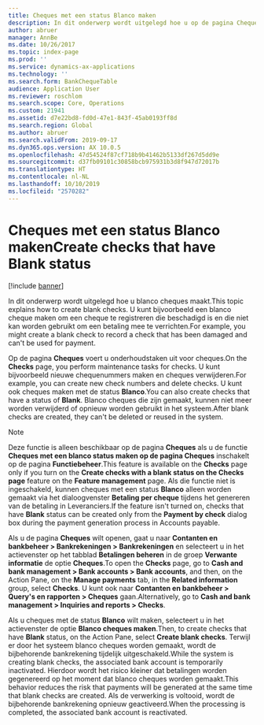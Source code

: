 ```yaml
---
title: Cheques met een status Blanco maken
description: In dit onderwerp wordt uitgelegd hoe u op de pagina Cheques een blanco cheque maakt voor een bankrekening.
author: abruer
manager: AnnBe
ms.date: 10/26/2017
ms.topic: index-page
ms.prod: ''
ms.service: dynamics-ax-applications
ms.technology: ''
ms.search.form: BankChequeTable
audience: Application User
ms.reviewer: roschlom
ms.search.scope: Core, Operations
ms.custom: 21941
ms.assetid: d7e22bd8-fd0d-47e1-843f-45ab0193ff8d
ms.search.region: Global
ms.author: abruer
ms.search.validFrom: 2019-09-17
ms.dyn365.ops.version: AX 10.0.5
ms.openlocfilehash: 47d54524f87cf718b9b41462b5133df267d5dd9e
ms.sourcegitcommit: d37fb09101c30858bcb975931b3d8f947d72017b
ms.translationtype: HT
ms.contentlocale: nl-NL
ms.lasthandoff: 10/10/2019
ms.locfileid: "2570282"
---
```

# <a name="create-checks-that-have-blank-status"></a><span data-ttu-id="f3418-103">Cheques met een status Blanco maken</span><span class="sxs-lookup"><span data-stu-id="f3418-103">Create checks that have Blank status</span></span>

[!include [banner](../includes/banner.md)]

<span data-ttu-id="f3418-104">In dit onderwerp wordt uitgelegd hoe u blanco cheques maakt.</span><span class="sxs-lookup"><span data-stu-id="f3418-104">This topic explains how to create blank checks.</span></span> <span data-ttu-id="f3418-105">U kunt bijvoorbeeld een blanco cheque maken om een cheque te registreren die beschadigd is en die niet kan worden gebruikt om een betaling mee te verrichten.</span><span class="sxs-lookup"><span data-stu-id="f3418-105">For example, you might create a blank check to record a check that has been damaged and can't be used for payment.</span></span>

<span data-ttu-id="f3418-106">Op de pagina **Cheques** voert u onderhoudstaken uit voor cheques.</span><span class="sxs-lookup"><span data-stu-id="f3418-106">On the **Checks** page, you perform maintenance tasks for checks.</span></span> <span data-ttu-id="f3418-107">U kunt bijvoorbeeld nieuwe chequenummers maken en cheques verwijderen.</span><span class="sxs-lookup"><span data-stu-id="f3418-107">For example, you can create new check numbers and delete checks.</span></span> <span data-ttu-id="f3418-108">U kunt ook cheques maken met de status **Blanco**.</span><span class="sxs-lookup"><span data-stu-id="f3418-108">You can also create checks that have a status of **Blank**.</span></span> <span data-ttu-id="f3418-109">Blanco cheques die zijn gemaakt, kunnen niet meer worden verwijderd of opnieuw worden gebruikt in het systeem.</span><span class="sxs-lookup"><span data-stu-id="f3418-109">After blank checks are created, they can't be deleted or reused in the system.</span></span>

> [!NOTE]
> <span data-ttu-id="f3418-110">Deze functie is alleen beschikbaar op de pagina **Cheques** als u de functie **Cheques met een blanco status maken op de pagina Cheques** inschakelt op de pagina **Functiebeheer**.</span><span class="sxs-lookup"><span data-stu-id="f3418-110">This feature is available on the **Checks** page only if you turn on the **Create checks with a blank status on the Checks page** feature on the **Feature management** page.</span></span> <span data-ttu-id="f3418-111">Als die functie niet is ingeschakeld, kunnen cheques met een status **Blanco** alleen worden gemaakt via het dialoogvenster **Betaling per cheque** tijdens het genereren van de betaling in Leveranciers.</span><span class="sxs-lookup"><span data-stu-id="f3418-111">If the feature isn't turned on, checks that have **Blank** status can be created only from the **Payment by check** dialog box during the payment generation process in Accounts payable.</span></span>

<span data-ttu-id="f3418-112">Als u de pagina **Cheques** wilt openen, gaat u naar **Contanten en bankbeheer \> Bankrekeningen \> Bankrekeningen** en selecteert u in het actievenster op het tabblad **Betalingen beheren** in de groep **Verwante informatie** de optie **Cheques**.</span><span class="sxs-lookup"><span data-stu-id="f3418-112">To open the **Checks** page, go to **Cash and bank management \> Bank accounts \> Bank accounts**, and then, on the Action Pane, on the **Manage payments** tab, in the **Related information** group, select **Checks**.</span></span> <span data-ttu-id="f3418-113">U kunt ook naar **Contanten en bankbeheer \> Query's en rapporten \> Cheques** gaan.</span><span class="sxs-lookup"><span data-stu-id="f3418-113">Alternatively, go to **Cash and bank management \> Inquiries and reports \> Checks**.</span></span>

<span data-ttu-id="f3418-114">Als u cheques met de status **Blanco** wilt maken, selecteert u in het actievenster de optie **Blanco cheques maken**.</span><span class="sxs-lookup"><span data-stu-id="f3418-114">Then, to create checks that have **Blank** status, on the Action Pane, select **Create blank checks**.</span></span> <span data-ttu-id="f3418-115">Terwijl er door het systeem blanco cheques worden gemaakt, wordt de bijbehorende bankrekening tijdelijk uitgeschakeld.</span><span class="sxs-lookup"><span data-stu-id="f3418-115">While the system is creating blank checks, the associated bank account is temporarily inactivated.</span></span> <span data-ttu-id="f3418-116">Hierdoor wordt het risico kleiner dat betalingen worden gegenereerd op het moment dat blanco cheques worden gemaakt.</span><span class="sxs-lookup"><span data-stu-id="f3418-116">This behavior reduces the risk that payments will be generated at the same time that blank checks are created.</span></span> <span data-ttu-id="f3418-117">Als de verwerking is voltooid, wordt de bijbehorende bankrekening opnieuw geactiveerd.</span><span class="sxs-lookup"><span data-stu-id="f3418-117">When the processing is completed, the associated bank account is reactivated.</span></span>
